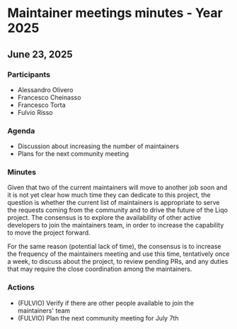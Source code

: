 # Maintainer meetings minutes - Year 2025

## June 23, 2025

### Participants

- Alessandro Olivero
- Francesco Cheinasso
- Francesco Torta
- Fulvio Risso

### Agenda

- Discussion about increasing the number of maintainers
- Plans for the next community meeting

### Minutes
Given that two of the current maintainers will move to another job soon and it is not yet clear how much time they can dedicate to this project, the question is whether the current list of maintainers is appropriate to serve the requests coming from the community and to drive the future of the Liqo project.
The consensus is to explore the availability of other active developers to join the maintainers team, in order to increase the capability to move the project forward.

For the same reason (potential lack of time), the consensus is to increase the frequency of the maintainers meeting and use this time, tentatively once a week, to discuss about the project, to review pending PRs, and any duties that may require the close coordination among the maintainers.

### Actions

- (FULVIO) Verify if there are other people available to join the maintainers' team
- (FULVIO) Plan the next community meeting for July 7th
